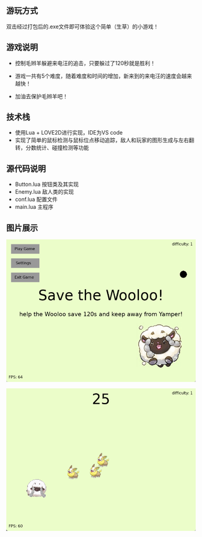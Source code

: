 ## 游玩方式
双击经过打包后的.exe文件即可体验这个简单（生草）的小游戏！

## 游戏说明

- 控制毛辫羊躲避来电汪的追击，只要躲过了120秒就是胜利！

- 游戏一共有5个难度，随着难度和时间的增加，新来到的来电汪的速度会越来越快！

- 加油去保护毛辫羊吧！

## 技术栈

- 使用Lua + LOVE2D进行实现，IDE为VS code
- 实现了简单的鼠标检测与鼠标位点移动追踪，敌人和玩家的图形生成与左右翻转，分数统计、碰撞检测等功能

## 源代码说明

- Button.lua 按钮类及其实现
- Enemy.lua 敌人类的实现
- conf.lua 配置文件
- main.lua 主程序

## 图片展示

![image-20240401234549322](https://github.com/A765422804/save-the-wooloo/blob/master/pic/image-20240401234549322.png)

![image-20240401234624893](https://github.com/A765422804/save-the-wooloo/blob/master/pic/image-20240401234624893.png)

